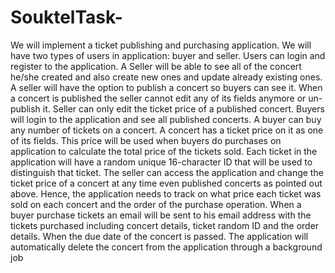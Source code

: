 # SouktelTask-
We will implement a ticket publishing and purchasing application.
We will have two types of users in application: buyer and seller. Users can login and register to
the application. A Seller will be able to see all of the concert he/she created and also create
new ones and update already existing ones. A seller will have the option to publish a concert so
buyers can see it. When a concert is published the seller cannot edit any of its fields anymore or
un-publish it. Seller can only edit the ticket price of a published concert.
Buyers will login to the application and see all published concerts. A buyer can buy any number
of tickets on a concert. A concert has a ticket price on it as one of its fields. This price will be
used when buyers do purchases on application to calculate the total price of the tickets sold.
Each ticket in the application will have a random unique 16-character ID that will be used to
distinguish that ticket.
The seller can access the application and change the ticket price of a concert at any time even
published concerts as pointed out above. Hence, the application needs to track on what price
each ticket was sold on each concert and the order of the purchase operation.
When a buyer purchase tickets an email will be sent to his email address with the tickets
purchased including concert details, ticket random ID and the order details.
When the due date of the concert is passed. The application will automatically delete the
concert from the application through a background job
